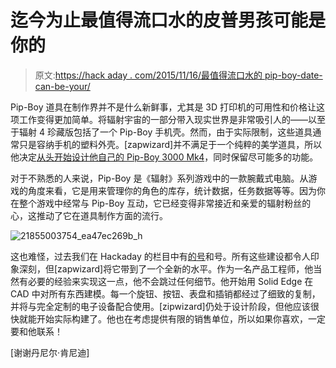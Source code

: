 # 迄今为止最值得流口水的皮普男孩可能是你的

> 原文:[https://hack aday . com/2015/11/16/最值得流口水的 pip-boy-date-can-be-your/](https://hackaday.com/2015/11/16/the-most-drool-worthy-pip-boy-to-date-can-be-yours/)

Pip-Boy 道具在制作界并不是什么新鲜事，尤其是 3D 打印机的可用性和价格让这项工作变得更加简单。将辐射宇宙的一部分带入现实世界是非常吸引人的——以至于辐射 4 珍藏版包括了一个 Pip-Boy 手机壳。然而，由于实际限制，这些道具通常只是容纳手机的塑料外壳。[zapwizard]并不满足于一个纯粹的美学道具，所以他决定[从头开始设计他自己的 Pip-Boy 3000 Mk4](http://www.therpf.com/showthread.php?t=245034)，同时保留尽可能多的功能。

对于不熟悉的人来说，Pip-Boy 是《辐射》系列游戏中的一款腕戴式电脑。从游戏的角度来看，它是用来管理你的角色的库存，统计数据，任务数据等等。因为你在整个游戏中经常与 Pip-Boy 互动，它已经变得非常接近和亲爱的辐射粉丝的心，这推动了它在道具制作方面的流行。

![21855003754_ea47ec269b_h](../Images/64ae854715b7e25a17e3ae553afef62d.png)

这也难怪，过去我们在 Hackaday 的栏目中有[的](http://hackaday.com/2012/04/24/pip-boy-2000-build-goes-for-function-over-form/)[号](http://hackaday.com/2011/09/06/fallout-brought-to-life-with-this-working-pip-boy-3000/)和号。所有这些建设都令人印象深刻，但[zapwizard]将它带到了一个全新的水平。作为一名产品工程师，他当然有必要的经验来实现这一点，他不会跳过任何细节。他开始用 Solid Edge 在 CAD 中对所有东西建模。每一个旋钮、按钮、表盘和插销都经过了细致的复制，并将与完全定制的电子设备配合使用。[zipwizard]仍处于设计阶段，但他应该很快就能开始实际构建了。他也在考虑提供有限的销售单位，所以如果你喜欢，一定要和他联系！

[谢谢丹尼尔·肯尼迪]
